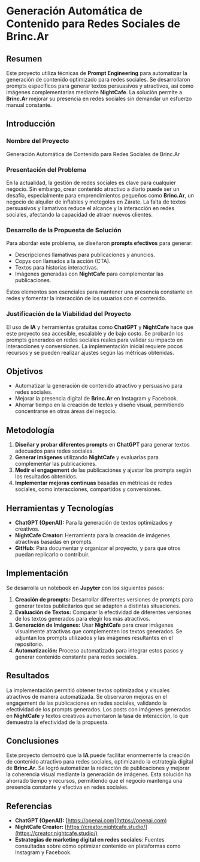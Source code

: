 # Generación Automática de Contenido para Redes Sociales de Brinc.Ar

## Resumen
Este proyecto utiliza técnicas de **Prompt Engineering** para automatizar la generación de contenido optimizado para redes sociales. Se desarrollaron prompts específicos para generar textos persuasivos y atractivos, así como imágenes complementarias mediante **NightCafe**. La solución permite a **Brinc.Ar** mejorar su presencia en redes sociales sin demandar un esfuerzo manual constante.

## Introducción

### Nombre del Proyecto
Generación Automática de Contenido para Redes Sociales de Brinc.Ar

### Presentación del Problema
En la actualidad, la gestión de redes sociales es clave para cualquier negocio. Sin embargo, crear contenido atractivo a diario puede ser un desafío, especialmente para emprendimientos pequeños como **Brinc.Ar**, un negocio de alquiler de inflables y metegoles en Zárate. La falta de textos persuasivos y llamativos reduce el alcance y la interacción en redes sociales, afectando la capacidad de atraer nuevos clientes.

### Desarrollo de la Propuesta de Solución
Para abordar este problema, se diseñaron **prompts efectivos** para generar:
- Descripciones llamativas para publicaciones y anuncios.
- Copys con llamados a la acción (CTA).
- Textos para historias interactivas.
- Imágenes generadas con **NightCafe** para complementar las publicaciones.

Estos elementos son esenciales para mantener una presencia constante en redes y fomentar la interacción de los usuarios con el contenido.

### Justificación de la Viabilidad del Proyecto
El uso de **IA** y herramientas gratuitas como **ChatGPT** y **NightCafe** hace que este proyecto sea accesible, escalable y de bajo costo. Se probarán los prompts generados en redes sociales reales para validar su impacto en interacciones y conversiones. La implementación inicial requiere pocos recursos y se pueden realizar ajustes según las métricas obtenidas.

## Objetivos
- Automatizar la generación de contenido atractivo y persuasivo para redes sociales.
- Mejorar la presencia digital de **Brinc.Ar** en Instagram y Facebook.
- Ahorrar tiempo en la creación de textos y diseño visual, permitiendo concentrarse en otras áreas del negocio.

## Metodología
1. **Diseñar y probar diferentes prompts** en **ChatGPT** para generar textos adecuados para redes sociales.
2. **Generar imágenes** utilizando **NightCafe** y evaluarlas para complementar las publicaciones.
3. **Medir el engagement** de las publicaciones y ajustar los prompts según los resultados obtenidos.
4. **Implementar mejoras continuas** basadas en métricas de redes sociales, como interacciones, compartidos y conversiones.

## Herramientas y Tecnologías
- **ChatGPT (OpenAI):** Para la generación de textos optimizados y creativos.
- **NightCafe Creator:** Herramienta para la creación de imágenes atractivas basadas en prompts.
- **GitHub:** Para documentar y organizar el proyecto, y para que otros puedan replicarlo o contribuir.

## Implementación
Se desarrolla un notebook en **Jupyter** con los siguientes pasos:
1. **Creación de prompts:** Desarrollar diferentes versiones de prompts para generar textos publicitarios que se adapten a distintas situaciones.
2. **Evaluación de Textos:** Comparar la efectividad de diferentes versiones de los textos generados para elegir los más atractivos.
3. **Generación de Imágenes:** Usar **NightCafe** para crear imágenes visualmente atractivas que complementen los textos generados. Se adjuntan los prompts utilizados y las imágenes resultantes en el repositorio.
4. **Automatización:** Proceso automatizado para integrar estos pasos y generar contenido constante para redes sociales.

## Resultados
La implementación permitió obtener textos optimizados y visuales atractivos de manera automatizada. Se observaron mejoras en el engagement de las publicaciones en redes sociales, validando la efectividad de los prompts generados. Los posts con imágenes generadas en **NightCafe** y textos creativos aumentaron la tasa de interacción, lo que demuestra la efectividad de la propuesta.

## Conclusiones
Este proyecto demostró que la **IA** puede facilitar enormemente la creación de contenido atractivo para redes sociales, optimizando la estrategia digital de **Brinc.Ar**. Se logró automatizar la redacción de publicaciones y mejorar la coherencia visual mediante la generación de imágenes. Esta solución ha ahorrado tiempo y recursos, permitiendo que el negocio mantenga una presencia constante y efectiva en redes sociales.

## Referencias
- **ChatGPT (OpenAI):** [https://openai.com](https://openai.com)
- **NightCafe Creator:** [https://creator.nightcafe.studio/](https://creator.nightcafe.studio/)
- **Estrategias de marketing digital en redes sociales**: Fuentes consultadas sobre cómo optimizar contenido en plataformas como Instagram y Facebook.
